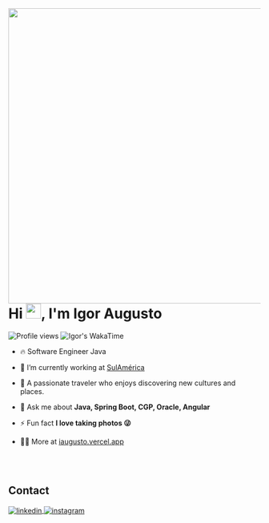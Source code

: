 <img align="right" height="590em" src="https://raw.githubusercontent.com/gist/iaugustoz/0f901dc5998cf1043801a6c455439051/raw/c9edaf9b65500442a25bc51c2fdb2c21cc9066a2/githubcard.svg"/>
<h1 align="left">Hi <img src="https://raw.githubusercontent.com/kaueMarques/kaueMarques/master/hi.gif" height="30px">, I'm Igor Augusto</h1>

<div align="left">
 <img src="https://komarev.com/ghpvc/?username=iaugustoz&color=fd2874" alt="Profile views" /> 
 <img src="https://wakatime.com/badge/user/4456566e-93ff-4c01-8b55-368b52f1f5ec.svg?style=flat&color=fd2874" alt="Igor's WakaTime""  /> 
</div>

- 🔥 Software Engineer Java 

- 🔭 I’m currently working at [SulAmérica]()

- 🌌 A passionate traveler who enjoys discovering new cultures and places.

- 💬 Ask me about **Java, Spring Boot, CGP, Oracle, Angular**

- ⚡ Fun fact **I love taking photos 😜**

- 👨‍💻 More at [iaugusto.vercel.app](https://iaugusto.vercel.app/)

<br><br>

## Contact

<p align="left" style="background:fd2874">
<a href="https://linkedin.com/in/igorbrz" target="_blank">
  <img align="center" src="https://img.shields.io/badge/-igorbrz-05122A?style=flat&logo=linkedin" alt="linkedin"/>
</a>
<a href="https://instagram.com/iaugusto__" target="_blank">
 <img align="center" src="https://img.shields.io/badge/-iaugusto__-05122A?style=flat&logo=instagram" alt="instagram"/>
</a>
</p>
